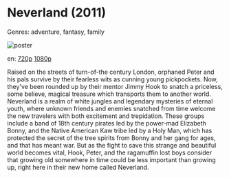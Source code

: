 # Neverland (2011)

Genres: adventure, fantasy, family

![poster](http://image.tmdb.org/t/p/w500/etFSntTdf5dwYqL23vitv2F14yc.jpg)

en:
  [720p](magnet:?xt=urn:btih:E51F7E6FF74EAD187F8F7EE18CD8BBB1689B45A5&tr=udp://glotorrents.pw:6969/announce&tr=udp://tracker.opentrackr.org:1337/announce&tr=udp://torrent.gresille.org:80/announce&tr=udp://tracker.openbittorrent.com:80&tr=udp://tracker.coppersurfer.tk:6969&tr=udp://tracker.leechers-paradise.org:6969&tr=udp://p4p.arenabg.ch:1337&tr=udp://tracker.internetwarriors.net:1337)
  [1080p](magnet:?xt=urn:btih:53716489DD06D1D7971CB46E95FB7C79E30A9F32&tr=udp://glotorrents.pw:6969/announce&tr=udp://tracker.opentrackr.org:1337/announce&tr=udp://torrent.gresille.org:80/announce&tr=udp://tracker.openbittorrent.com:80&tr=udp://tracker.coppersurfer.tk:6969&tr=udp://tracker.leechers-paradise.org:6969&tr=udp://p4p.arenabg.ch:1337&tr=udp://tracker.internetwarriors.net:1337)
  


Raised on the streets of turn-of-the century London, orphaned Peter and his pals survive by their fearless wits as cunning young pickpockets. Now, they've been rounded up by their mentor Jimmy Hook to snatch a priceless, some believe, magical treasure which transports them to another world. Neverland is a realm of white jungles and legendary mysteries of eternal youth, where unknown friends and enemies snatched from time welcome the new travelers with both excitement and trepidation. These groups include a band of 18th century pirates led by the power-mad Elizabeth Bonny, and the Native American Kaw tribe led by a Holy Man, which has protected the secret of the tree spirits from Bonny and her gang for ages, and that has meant war. But as the fight to save this strange and beautiful world becomes vital, Hook, Peter, and the ragamuffin lost boys consider that growing old somewhere in time could be less important than growing up, right here in their new home called Neverland.
